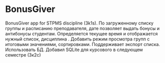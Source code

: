 # BonusGiver
BonusGiver app for STPMS discipline (3k1s).
По загруженному списку группы и расписанию преподавателя, дате позволяет выдать бонусы и 
антибонусы студентам. Определяется текущее время и отображается нужный список, дисциплина
. Добавить режим просмотра групп с итоговыми значениями, сортировками. Поддерживает экспорт списка. Использовать БД.
Добавил SQLite для курсового в следующем семестре (3к2с)
